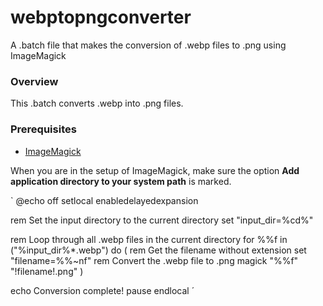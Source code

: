 # webptopngconverter
A .batch file that makes the conversion of .webp files to .png using ImageMagick

### Overview

This .batch converts .webp into .png files.

### Prerequisites

- [ImageMagick](https://imagemagick.org/script/download.php#windows)

When you are in the setup of ImageMagick, make sure the option **Add application directory to your system path** is marked.

`
@echo off
setlocal enabledelayedexpansion

rem Set the input directory to the current directory
set "input_dir=%cd%"

rem Loop through all .webp files in the current directory
for %%f in ("%input_dir%\*.webp") do (
    rem Get the filename without extension
    set "filename=%%~nf"
    rem Convert the .webp file to .png
    magick "%%f" "!filename!.png"
)

echo Conversion complete!
pause
endlocal
´
